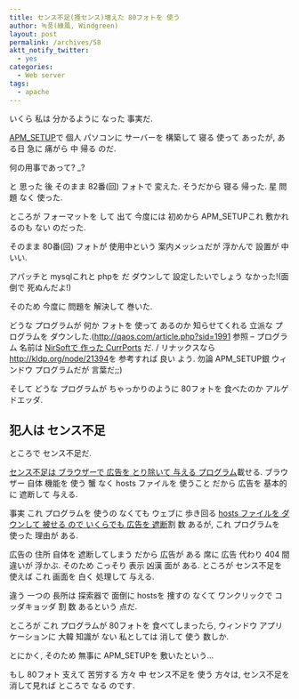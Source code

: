 ```yaml
---
title: センス不足(掻センス)増えた 80フォトを 使う
author: 녹풍(綠風, Windgreen)
layout: post
permalink: /archives/58
aktt_notify_twitter:
  - yes
categories:
  - Web server
tags:
  - apache
---
```

いくら 私は 分かるように なった 事実だ.

<a href="http://www.apmsetup.com/" target="_blank">APM_SETUP</a>で 個人 パソコンに サーバーを 構築して 寝る 使って あったが, ある日 急に 痛がら 中 帰る のだ.

何の用事であって? _?

と 思った 後 そのまま 82番(回) フォトで 変えた. そうだから 寝る 帰った. 星 問題 なく 使った.

ところが フォーマットを して 出て 今度には 初めから APM_SETUPこれ 敷かれるのも ない のだった.

そのまま 80番(回) フォトが 使用中という 案内メッシュだが 浮かんで 設置が 中 いい.

アパッチと mysqlこれと phpを だ ダウンして 設定したいでしょう なかった!(面倒で 死ぬんだよ!)

そのため 今度に 問題を 解決して 巻いた.

どうな プログラムが 何か フォトを 使って あるのか 知らせてくれる 立派な プログラムを ダウンした.(<a href="http://qaos.com/article.php?sid=1991" target="_top">http://qaos.com/article.php?sid=1991</a> 参照 &#8211; プログラム 名前は <a href="http://www.pendriveapps.com/currports-portable-tcp-ip-udp-port-monitor/" target="_blank">NirSoftで 作った CurrPorts</a> だ. / リナックスなら <a href="http://kldp.org/node/21394" target="_top">http://kldp.org/node/21394</a>を 参考すれば 良い よう. 勿論 APM_SETUP銀 ウィンドウ プログラムだが 言葉だ;;)

そして どうな プログラムが ちゃっかりのように 80フォトを 食べたのか アルゲドエッダ.

## 犯人は センス不足

ところで センス不足だ.

<a href="http://www.kippler.com/win/nosense/" target="_blank">センス不足は ブラウザーで 広告を とり除いて 与える プログラム</a>載せる. ブラウザー 自体 機能を 使う 蟹 なく hosts ファイルを 使うこと だから 広告を 基本的に 遮断して 与える.

事実 これ プログラムを 使うの なくても ウェブに 歩き回る <a href="http://lovelywolf.tistory.com/375" target="_blank">hosts ファイルを ダウンして 被せる ので いくらでも 広告を 遮断</a>割 数 あるが, これ プログラムを 使った 理由が ある.

広告の 住所 自体を 遮断してしまう だから 広告が ある 席に 広告 代わり 404 間違いが 浮かぶ. そのため こっそり 表示 凶漢 面が ある. ところが センス不足を 使えば これ 画面を 白く 処理して 与える.

違う 一つの 長所は 探索器で 面倒に hostsを 捜すの なくて ワンクリックで コッダキョッダ 割 数 あるという 点だ.

ところが これ プログラムが 80フォトを 食べてしまったら, ウィンドウ アプリケーションに 大韓 知識が ない 私としては 消して 使う 数しか.

とにかく, そのため 無事に APM_SETUPを 敷いたという&#8230;

もし 80フォト 支えて 苦労する 方々 中 センス不足を 使う 方々は, センス不足を 消して見れば ところで なる のです.

&nbsp;